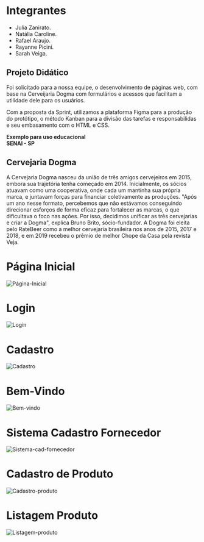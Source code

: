# Integrantes

- Julia Zanirato.
- Natália Caroline.
- Rafael Araujo.
- Rayanne Picini.
- Sarah Veiga.

<div>
  <h2>Projeto Didático</h2>
  <p>Foi solicitado para a nossa equipe, o desenvolvimento de páginas web, com base na Cerveijaria Dogma com formulários e acessos que facilitam a utilidade dele para os usuários.<br></p>
<p>Com a proposta da Sprint, utilizamos a plataforma Figma para a produção do protótipo, o método Kanban para a divisão das tarefas e responsabilidas e seu embasamento com o HTML e CSS.</p>
<b>Exemplo para uso educacional<br> 
SENAI - SP</b>
</div>
<div>
  <h2>Cervejaria Dogma</h2>
  A Cervejaria Dogma nasceu da união de três amigos cervejeiros em 2015, 
  embora sua trajetória tenha começado em 2014. Inicialmente, os sócios 
  atuavam como uma cooperativa, onde cada um mantinha sua própria marca, 
  e juntavam forças para financiar coletivamente as produções. "Após um 
  ano nesse formato, percebemos que não estávamos conseguindo direcionar 
  esforços de forma eficaz para fortalecer as marcas, o que dificultava o 
  foco nas ações. Por isso, decidimos unificar as três cervejarias e criar a Dogma", 
  explica Bruno Brito, sócio-fundador. A Dogma foi eleita pelo RateBeer como a
  melhor cervejaria brasileira nos anos de 2015, 2017 e 2018, e em 2019 
  recebeu o prêmio de melhor Chope da Casa pela revista Veja.

</div>

<h1>Página Inicial</h1>

![Página-Inicial](https://github.com/user-attachments/assets/0d8cfd16-38a2-4b91-bf47-c94a29fe3320)

<h1>Login</h1>

![Login](https://github.com/user-attachments/assets/1d699f8a-a409-4d9f-b055-9579a26458f0)

<h1>Cadastro</h1>

![Cadastro](https://github.com/user-attachments/assets/3cb7c3da-1f99-4570-a916-ea26d49f3579)

<h1>Bem-Vindo</h1>

![Bem-vindo](https://github.com/user-attachments/assets/0abc9cfd-32d7-4b2f-b2c1-a120d96f3504)

<h1>Sistema Cadastro Fornecedor</h1>

![Sistema-cad-fornecedor](https://github.com/user-attachments/assets/9f4962c2-c3f9-449c-aef3-f49fdf10718b)

<h1>Cadastro de Produto</h1>

![Cadastro-produto](https://github.com/user-attachments/assets/14fc0466-2d41-4d70-9ace-9c7e0625b9de)

<h1>Listagem Produto</h1>

![Listagem-produto](https://github.com/user-attachments/assets/d865cc68-3a44-4407-bf27-2c33711d276f)
